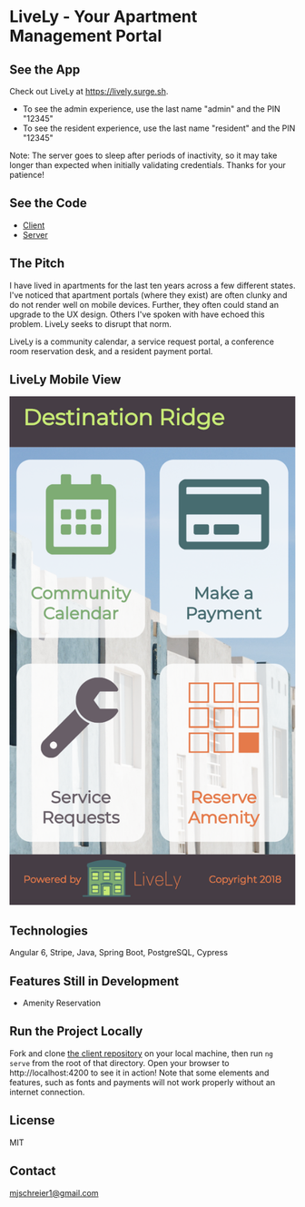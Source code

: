 # LiveLy - Your Apartment Management Portal

## See the App
Check out LiveLy at https://lively.surge.sh.
* To see the admin experience, use the last name "admin" and the PIN "12345"
* To see the resident experience, use the last name "resident" and the PIN "12345"

Note: The server goes to sleep after periods of inactivity, so it may take longer than expected when initially validating credentials. Thanks for your patience!

## See the Code
* [Client](https://github.com/mjschreier1/lively-client)
* [Server](https://github.com/mjschreier1/lively-server)

## The Pitch
I have lived in apartments for the last ten years across a few different states. I've noticed that apartment portals (where they exist) are often clunky and do not render well on mobile devices. Further, they often could stand an upgrade to the UX design. Others I've spoken with have echoed this problem. LiveLy seeks to disrupt that norm.

LiveLy is a community calendar, a service request portal, a conference room reservation desk, and a resident payment portal. 

## LiveLy Mobile View
![Lively Mobile View](./LiveLyMobileView.png)

## Technologies
Angular 6, Stripe, Java, Spring Boot, PostgreSQL, Cypress

## Features Still in Development
* Amenity Reservation

## Run the Project Locally
Fork and clone [the client repository](https://github.com/mjschreier1/lively-client) on your local machine, then run `ng serve` from the root of that directory. Open your browser to http://localhost:4200 to see it in action! Note that some elements and features, such as fonts and payments will not work properly without an internet connection.

## License
MIT

## Contact
mjschreier1@gmail.com